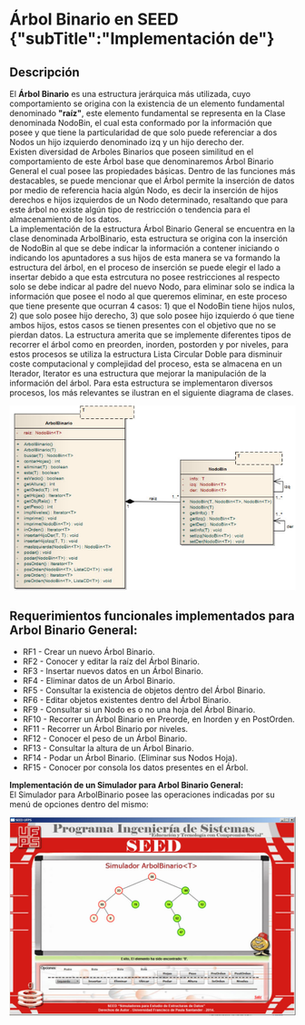 # Árbol Binario en SEED {"subTitle":"Implementación de"}

## Descripción

El **Árbol Binario** es una estructura jerárquica más utilizada, cuyo comportamiento se origina con la existencia de un elemento fundamental denominado **"raíz"**, este elemento fundamental se representa en la Clase denominada NodoBin, el cual esta conformado por la información que posee y que tiene la particularidad de que solo puede referenciar a dos Nodos un hijo izquierdo denominado izq y un hijo derecho der.  
Existen diversidad de Arboles Binarios que poseen similitud en el comportamiento de este Árbol base que denominaremos Árbol Binario General el cual posee las propiedades básicas. Dentro de las funciones más destacables, se puede mencionar que el Árbol permite la inserción de datos por medio de referencia hacia algún Nodo, es decir la inserción de hijos derechos e hijos izquierdos de un Nodo determinado, resaltando que para este árbol no existe algún tipo de restricción o tendencia para el almacenamiento de los datos.  
La implementación de la estructura Árbol Binario General se encuentra en la clase denominada ArbolBinario, esta estructura se origina con la inserción de NodoBin al que se debe indicar la información a contener iniciando o indicando los apuntadores a sus hijos de esta manera se va formando la estructura del árbol, en el proceso de inserción se puede elegir el lado a insertar debido a que esta estrcutura no posee restricciones al respecto solo se debe indicar al padre del nuevo Nodo, para eliminar solo se indica la información que posee el nodo al que queremos eliminar, en este proceso que tiene presente que ocurran 4 casos: 1) que el NodoBin tiene hijos nulos, 2) que solo posee hijo derecho, 3) que solo posee hijo izquierdo ó que tiene ambos hijos, estos casos se tienen presentes con el objetivo que no se pierdan datos. La estructura amerita que se implemente diferentes tipos de recorrer el árbol como en preorden, inorden, postorden y por niveles, para estos procesos se utiliza la estructura Lista Circular Doble para disminuir coste computacional y complejidad del proceso, esta se almacena en un Iterador, Iterator es una estructura que mejorar la manipulación de la información del árbol. Para esta estructura se implementaron diversos procesos, los más relevantes se ilustran en el siguiente diagrama de clases.

![](/src/assets/images/binary-tree/ab_9.jpg)

  
## Requerimientos funcionales implementados para Arbol Binario General:
- RF1 - Crear un nuevo Árbol Binario.  
- RF2 - Conocer y editar la raíz del Árbol Binario.  
- RF3 - Insertar nuevos datos en un Árbol Binario.  
- RF4 - Eliminar datos de un Árbol Binario.  
- RF5 - Consultar la existencia de objetos dentro del Árbol Binario.  
- RF6 - Editar objetos existentes dentro del Árbol Binario.  
- RF9 - Consultar si un Nodo es o no una hoja del Árbol Binario.  
- RF10 - Recorrer un Árbol Binario en Preorde, en Inorden y en PostOrden.  
- RF11 - Recorrer un Árbol Binario por niveles.  
- RF12 - Conocer el peso de un Árbol Binario.  
- RF13 - Consultar la altura de un Árbol Binario.  
- RF14 - Podar un Árbol Binario. (Eliminar sus Nodos Hoja).  
- RF15 - Conocer por consola los datos presentes en el Árbol.  
  
**Implementación de un Simulador para Arbol Binario General:**  
El Simulador para ArbolBinario posee las operaciones indicadas por su menú de opciones dentro del mismo:  
  

![](/src/assets/images/binary-tree/ab_10.jpg)